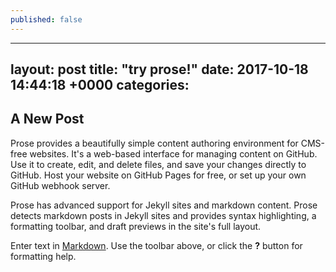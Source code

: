 ```yaml
---
published: false
---
```

---
layout: post
title:  "try prose!"
date:   2017-10-18 14:44:18 +0000
categories: 
---
## A New Post
Prose provides a beautifully simple content authoring environment for CMS-free websites. It's a web-based interface for managing content on GitHub. Use it to create, edit, and delete files, and save your changes directly to GitHub. Host your website on GitHub Pages for free, or set up your own GitHub webhook server.

Prose has advanced support for Jekyll sites and markdown content. Prose detects markdown posts in Jekyll sites and provides syntax highlighting, a formatting toolbar, and draft previews in the site's full layout.

Enter text in [Markdown](http://daringfireball.net/projects/markdown/). Use the toolbar above, or click the **?** button for formatting help.
